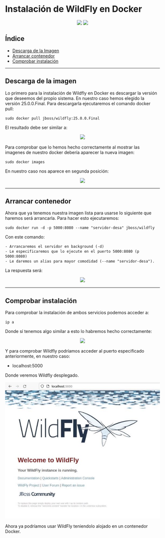 ﻿# Instalación de WildFly en Docker

<div align="center">
    <img src="../Imágenes/Instalación de WildFly en Docker/PortadaWildFly.png" width="400px"/>
    <img src="../Imágenes/Instalación de WildFly en Docker/PortadaDocker.png" height="250px" />
</div>

## Índice

- [Descarga de la Imagen](https://github.com/RubenGonz/Despliegues/blob/main/Docker/Instalaci%C3%B3n%20de%20WildFly%20en%20Docker.md#descarga-de-la-imagen)
- [Arrancar contenedor](https://github.com/RubenGonz/Despliegues/blob/main/Docker/Instalaci%C3%B3n%20de%20WildFly%20en%20Docker.md#arrancar-contenedor)
- [Comprobar instalación](https://github.com/RubenGonz/Despliegues/blob/main/Docker/Instalaci%C3%B3n%20de%20WildFly%20en%20Docker.md#comprobar-instalaci%C3%B3n)

---

## Descarga de la imagen

Lo primero para la instalación de Wildfly en Docker es descargar la versión que deseemos del propio sistema. En nuestro caso hemos elegido la versión 25.0.0.Final. Para descargarla ejecutaremos el comando docker pull:

```console
sudo docker pull jboss/wildfly:25.0.0.Final
```

El resultado debe ser similar a:

<div align="center">
    <img src="../Imágenes/Instalación de WildFly en Docker/DescargaImagen.png"/>
</div>

Para comprobar que lo hemos hecho correctamente al mostrar las imagenes de nuestro docker debería aparecer la nueva imagen:

```console
sudo docker images
```

En nuestro caso nos aparece en segunda posición:

<div align="center">
    <img src="../Imágenes/Instalación de WildFly en Docker/DockerImages.png"/>
</div>

---

## Arrancar contenedor

Ahora que ya tenemos nuestra imagen lista para usarse lo siguiente que haremos será arrancarla. Para hacer esto ejecutaremos:

```console
sudo docker run -d -p 5000:8080 --name "servidor-desa" jboss/wildfly
```

Con este comando:

~~~
- Arrancaremos el servidor en background (-d)
- Le especificaremos que lo ejecute en el puerto 5000:8080 (p 5000:8080) 
- Le daremos un alias para mayor comodidad (--name "servidor-desa").
~~~

La respuesta será:

<div align="center">
    <img src="../Imágenes/Instalación de WildFly en Docker/ArrancarImagen.png"/>
</div>

---

## Comprobar instalación

Para comprobar la instalación de ambos servicios podemos acceder a:

```console
ip a
```

Donde sí tenemos algo similar a esto lo habremos hecho correctamente:

<div align="center">
    <img src="../Imágenes/Instalación de WildFly en Docker/ip-a.png"/>
</div>

Y para comprobar Wildfly podríamos acceder al puerto especificado anteriormente, en nuestro caso:

- localhost:5000

Donde veremos Wildfly desplegado.

<div align="center">
    <img src="../Imágenes/Instalación de WildFly en Docker/SalidaFinal.png"/>
</div>

Ahora ya podríamos usar WildFly teniendolo alojado en un contenedor Docker.